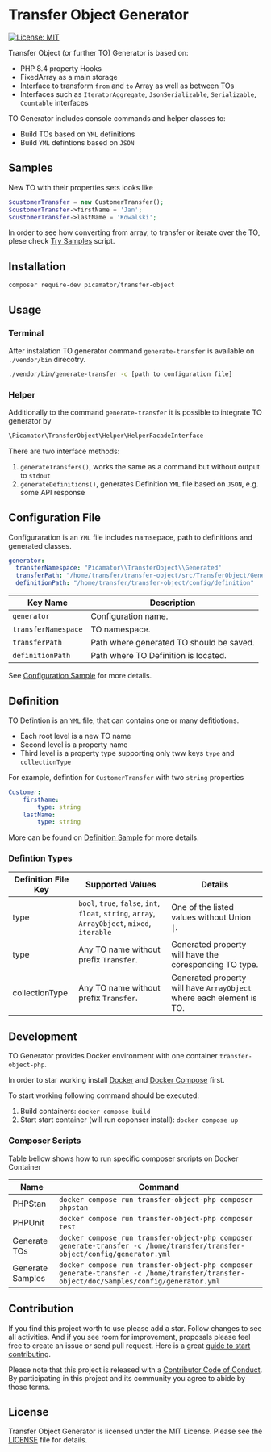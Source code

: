 Transfer Object Generator
==========================
[![License: MIT](https://img.shields.io/badge/License-MIT-yellow.svg)](https://opensource.org/licenses/MIT)

Transfer Object (or further TO) Generator is based on:

- PHP 8.4 property Hooks
- FixedArray as a main storage
- Interface to transform `from` and `to` Array as well as between TOs
- Interfaces such as `IteratorAggregate`, `JsonSerializable`, `Serializable`, `Countable` interfaces

TO Generator includes console commands and helper classes to:

- Build TOs based on `YML` definitions
- Build `YML` defintions based on `JSON`

Samples
-----------
New TO with their properties sets looks like

```php
$customerTransfer = new CustomerTransfer();
$customerTransfer->firstName = 'Jan';
$customerTransfer->lastName = 'Kowalski';
```

In order to see how converting from array, to transfer or iterate over the TO,
plese check [Try Samples](/doc/Samples/try-samples.php) script.

Installation
------------

```bash
composer require-dev picamator/transfer-object
```

Usage
-----

### Terminal
After instalation TO generator command `generate-transfer` is available on `./vendor/bin` direcotry.

```bash
./vendor/bin/generate-transfer -c [path to configuration file]
```

### Helper
Additionally to the command `generate-transfer` it is possible to integrate TO generator by

```php
\Picamator\TransferObject\Helper\HelperFacadeInterface
```

There are two interface methods:
1. `generateTransfers()`, works the same as a command but without output to `stdout`
2. `generateDefinitions()`, generates Definition `YML` file based on `JSON`, e.g. some API response

Configuration File
------------------
Configuraration is an `YML` file includes namsepace, path to definitions and generated classes.

```yml
generator:
  transferNamespace: "Picamator\\TransferObject\\Generated"
  transferPath: "/home/transfer/transfer-object/src/TransferObject/Generated"
  definitionPath: "/home/transfer/transfer-object/config/definition"
```

| Key Name | Description                              |
| ---|------------------------------------------|
| `generator` | Configuration name.                      |
| `transferNamespace` | TO namespace.                            |
| `transferPath` | Path where generated TO should be saved. |
| `definitionPath` | Path where TO Definition is located.     |

See [Configuration Sample](/doc/Samples/config/generator.yml) for more details.

Definition
----------
TO Defintion is an `YML` file, that can contains one or many defitiotions.

 - Each root level is a new TO name
 - Second level is a property name
 - Third level is a property type supporting only tww keys `type` and `collectionType`

For example, defintion for `CustomerTransfer` with two `string` properties

```yml
Customer:
    firstName:
        type: string
    lastName:
        type: string
```

More can be found on [Definition Sample](/doc/Samples/config/definition) for more details.

### Defintion Types
| Definition File Key | Supported Values                                                                               | Details                                                              |
|---------------------|------------------------------------------------------------------------------------------------|----------------------------------------------------------------------|
| type                | `bool`, `true`, `false`, `int`, `float`, `string`, `array`, `ArrayObject`, `mixed`, `iterable` | One of the listed values without Union `\|`.                         |
| type                | Any TO name without prefix `Transfer`.                                                         | Generated property will have the coresponding TO type.               |
| collectionType      | Any TO name without prefix `Transfer`.                                                         | Generated property will have `ArrayObject` where each element is TO. |


Development
-----------
TO Generator provides Docker environment with one container `transfer-object-php`.

In order to star working install [Docker](https://docs.docker.com/engine/install/) and [Docker Compose](https://docs.docker.com/compose/install/) first.

To start working following command should be executed:

1. Build containers: `docker compose build`
2. Start start container (will run coponser install): `docker compose up`

### Composer Scripts
Table bellow shows how to run specific composer srcripts on Docker Container

| Name             | Command                                                                 |
|------------------|-------------------------------------------------------------------------|
| PHPStan          | `docker compose run transfer-object-php composer phpstan`               ||
| PHPUnit          | `docker compose run transfer-object-php composer test`                  |
| Generate TOs     | `docker compose run transfer-object-php composer generate-transfer -c /home/transfer/transfer-object/config/generator.yml` |
| Generate Samples | `docker compose run transfer-object-php composer generate-transfer -c /home/transfer/transfer-object/doc/Samples/config/generator.yml` |

Contribution
------------
If you find this project worth to use please add a star. Follow changes to see all activities.
And if you see room for improvement, proposals please feel free to create an issue or send pull request.
Here is a great [guide to start contributing](https://guides.github.com/activities/contributing-to-open-source/).

Please note that this project is released with a [Contributor Code of Conduct](http://contributor-covenant.org/version/1/4/).
By participating in this project and its community you agree to abide by those terms.

License
-------
Transfer Object Generator is licensed under the MIT License. Please see the [LICENSE](LICENSE) file for details.
